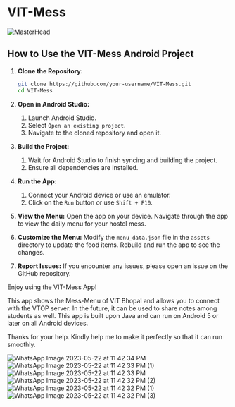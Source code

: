 # VIT-Mess

![MasterHead](https://blogger.googleusercontent.com/img/b/R29vZ2xl/AVvXsEjZiN3bQQ4calvOWU_sTfDqaTftuVlNig8A8AHX4VZ6AnaHCvOyyBzdoLn0J9euNrushfH58XYyNeO1OrWX0nCSM9ObtV7iXrnki6pNAi2KMA_g3oOKnaqQ73iw5spz4Yxh0PSYCwgMbJrYwaBdaRdLXmu7E3NqgrY7Gt0JIMx5TBON7aetYnQT5YfY/s1600/Group%202608045%20%281%29.png)

## How to Use the VIT-Mess Android Project

1. **Clone the Repository:**
    ```sh
    git clone https://github.com/your-username/VIT-Mess.git
    cd VIT-Mess
    ```
   
2. **Open in Android Studio:**
    1. Launch Android Studio.
    2. Select `Open an existing project`.
    3. Navigate to the cloned repository and open it.
   
3. **Build the Project:**
    1. Wait for Android Studio to finish syncing and building the project.
    2. Ensure all dependencies are installed.
   
4. **Run the App:**
    1. Connect your Android device or use an emulator.
    2. Click on the `Run` button or use `Shift + F10`.
   
5. **View the Menu:**
    Open the app on your device. Navigate through the app to view the daily menu for your hostel mess.
   
6. **Customize the Menu:**
    Modify the `menu_data.json` file in the `assets` directory to update the food items. Rebuild and run the app to see the changes.
   
7. **Report Issues:**
    If you encounter any issues, please open an issue on the GitHub repository.
    
Enjoy using the VIT-Mess App!

This app shows the Mess-Menu of VIT Bhopal and allows you to connect with the VTOP server. In the future, it can be used to share notes among students as well. This app is built upon Java and can run on Android 5 or later on all Android devices.

Thanks for your help. Kindly help me to make it perfectly so that it can run smoothly.

![WhatsApp Image 2023-05-22 at 11 42 34 PM](https://github.com/akp660/Vit-Mess/assets/72183243/c43118ca-23eb-4d35-b46b-57af52979ef2)
![WhatsApp Image 2023-05-22 at 11 42 33 PM (1)](https://github.com/akp660/Vit-Mess/assets/72183243/a45cb6be-cf58-4029-9cb2-daab0e39b8d4)
![WhatsApp Image 2023-05-22 at 11 42 33 PM](https://github.com/akp660/Vit-Mess/assets/72183243/32410dd8-2efc-438f-a22f-abc67106fda8)
![WhatsApp Image 2023-05-22 at 11 42 32 PM (2)](https://github.com/akp660/Vit-Mess/assets/72183243/7ac51766-469b-411a-ae5c-11b07b83caec)
![WhatsApp Image 2023-05-22 at 11 42 32 PM (1)](https://github.com/akp660/Vit-Mess/assets/72183243/1f1214df-ee71-414d-955b-682d60d0a8f0)
![WhatsApp Image 2023-05-22 at 11 42 32 PM (3)](https://github.com/akp660/Vit-Mess/assets/72183243/cd114d6a-a286-45b0-91f1-1abd07de49cf)
